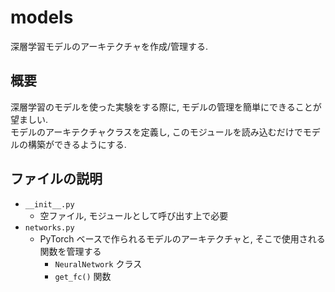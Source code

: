 # models
深層学習モデルのアーキテクチャを作成/管理する.

## 概要
深層学習のモデルを使った実験をする際に, モデルの管理を簡単にできることが望ましい.  
モデルのアーキテクチャクラスを定義し, このモジュールを読み込むだけでモデルの構築ができるようにする.

## ファイルの説明
- `__init__.py`
    - 空ファイル, モジュールとして呼び出す上で必要
- `networks.py`
    - PyTorch ベースで作られるモデルのアーキテクチャと, そこで使用される関数を管理する
        - `NeuralNetwork` クラス
        - `get_fc()` 関数